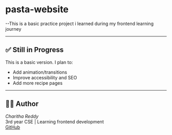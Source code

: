 # pasta-website
--This is a basic practice project i learned during my frontend learning journey

---

## ✅ Still in Progress

This is a basic version. I plan to:
- Add animation/transitions
- Improve accessibility and SEO
- Add more recipe pages

---

## 🧑‍💻 Author

*Charitha Reddy*  
3rd year CSE | Learning frontend development  
[GitHub](https://github.com/cha861)
